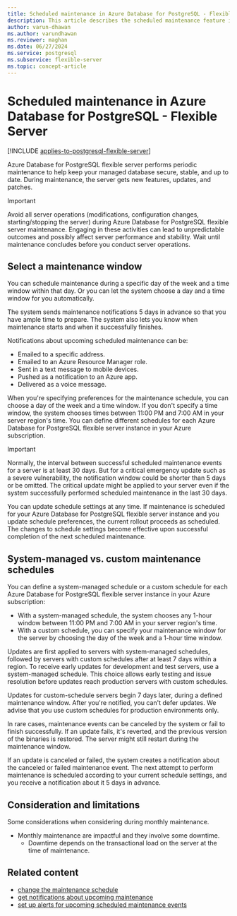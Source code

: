 ```yaml
---
title: Scheduled maintenance in Azure Database for PostgreSQL - Flexible Server
description: This article describes the scheduled maintenance feature in Azure Database for PostgreSQL - Flexible Server.
author: varun-dhawan
ms.author: varundhawan
ms.reviewer: maghan
ms.date: 06/27/2024
ms.service: postgresql
ms.subservice: flexible-server
ms.topic: concept-article
---
```


# Scheduled maintenance in Azure Database for PostgreSQL - Flexible Server

[!INCLUDE [applies-to-postgresql-flexible-server](~/reusable-content/ce-skilling/azure/includes/postgresql/includes/applies-to-postgresql-flexible-server.md)]

Azure Database for PostgreSQL flexible server performs periodic maintenance to help keep your managed database secure, stable, and up to date. During maintenance, the server gets new features, updates, and patches.

> [!IMPORTANT]  
> Avoid all server operations (modifications, configuration changes, starting/stopping the server) during Azure Database for PostgreSQL flexible server maintenance. Engaging in these activities can lead to unpredictable outcomes and possibly affect server performance and stability. Wait until maintenance concludes before you conduct server operations.

## Select a maintenance window

You can schedule maintenance during a specific day of the week and a time window within that day. Or you can let the system choose a day and a time window for you automatically.

The system sends maintenance notifications 5 days in advance so that you have ample time to prepare. The system also lets you know when maintenance starts and when it successfully finishes.

Notifications about upcoming scheduled maintenance can be:

- Emailed to a specific address.
- Emailed to an Azure Resource Manager role.
- Sent in a text message to mobile devices.
- Pushed as a notification to an Azure app.
- Delivered as a voice message.

When you're specifying preferences for the maintenance schedule, you can choose a day of the week and a time window. If you don't specify a time window, the system chooses times between 11:00 PM and 7:00 AM in your server region's time. You can define different schedules for each Azure Database for PostgreSQL flexible server instance in your Azure subscription.

> [!IMPORTANT]
> Normally, the interval between successful scheduled maintenance events for a server is at least 30 days. But for a critical emergency update such as a severe vulnerability, the notification window could be shorter than 5 days or be omitted. The critical update might be applied to your server even if the system successfully performed scheduled maintenance in the last 30 days.

You can update schedule settings at any time. If maintenance is scheduled for your Azure Database for PostgreSQL flexible server instance and you update schedule preferences, the current rollout proceeds as scheduled. The changes to schedule settings become effective upon successful completion of the next scheduled maintenance.

## System-managed vs. custom maintenance schedules

You can define a system-managed schedule or a custom schedule for each Azure Database for PostgreSQL flexible server instance in your Azure subscription:

- With a system-managed schedule, the system chooses any 1-hour window between 11:00 PM and 7:00 AM in your server region's time.
- With a custom schedule, you can specify your maintenance window for the server by choosing the day of the week and a 1-hour time window.

Updates are first applied to servers with system-managed schedules, followed by servers with custom schedules after at least 7 days within a region. To receive early updates for development and test servers, use a system-managed schedule. This choice allows early testing and issue resolution before updates reach production servers with custom schedules.

Updates for custom-schedule servers begin 7 days later, during a defined maintenance window. After you're notified, you can't defer updates. We advise that you use custom schedules for production environments only.

In rare cases, maintenance events can be canceled by the system or fail to finish successfully. If an update fails, it's reverted, and the previous version of the binaries is restored. The server might still restart during the maintenance window.

If an update is canceled or failed, the system creates a notification about the canceled or failed maintenance event. The next attempt to perform maintenance is scheduled according to your current schedule settings, and you receive a notification about it 5 days in advance.

## Consideration and limitations

Some considerations when considering during monthly maintenance.

- Monthly maintenance are impactful and they involve some downtime.
    - Downtime depends on the transactional load on the server at the time of maintenance.

## Related content

- [change the maintenance schedule](how-to-maintenance-portal.md)
- [get notifications about upcoming maintenance](../../service-health/service-notifications.md)
- [set up alerts for upcoming scheduled maintenance events](../../service-health/resource-health-alert-monitor-guide.md)

